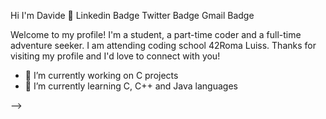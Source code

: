 Hi I'm Davide 👋
Linkedin Badge Twitter Badge Gmail Badge

Welcome to my profile! I'm a student, a part-time coder and a full-time adventure seeker. I am attending coding school 42Roma Luiss.
Thanks for visiting my profile and I'd love to connect with you!

- 🔭 I’m currently working on C projects
- 🌱 I’m currently learning C, C++ and Java languages

-->
